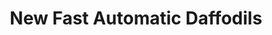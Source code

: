 ---
title: "New Fast Automatic Daffodils"
summary: "New Fast Automatic Daffodils were an indie rock group from Manchester, England, active between 1988 and 1995. The group's early material was partly Madchester-inspired danceable guitar licks with deft and welcome touches of post-punk, funk, dub and Krautrock. The songwriting matured and expanded to encompass a broader emotional spectrum on the second album, \"Body Exit Mind\", and reached a creative zenith on the third album, \"Love It All\", the group's swan song. Members: Andy Spearpoint , Justin Crawford , Dolan Hewison , Perry Saunders , Icarus Wilson-Wright"
image: "new-fast-automatic-daffodils.jpg"
apple_music_artist_url: "https://music.apple.com/gb/artist/new-fast-automatic-daffodils/61345838"
wikipedia_url: "https://en.wikipedia.org/wiki/New_Fast_Automatic_Daffodils"
---
